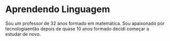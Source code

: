 # Aprendendo Linguagem
Sou um professor de 32 anos formado em matemática. Sou apaixonado por tecnologiaentão depois de quase 10 anos formado decidi começar a estudar de novo.
